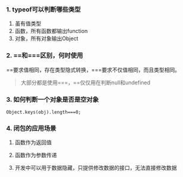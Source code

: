 ### 1. typeof可以判断哪些类型

1. 虽有值类型
2. 函数，所有函数都输出function
3. 对象，所有对象输出Object

### 2. ==和===区别，何时使用

==要求值相同，存在类型隐式转换，===要求不仅值相同，而且类型相同。

> 大部分都是使用===，==仅仅用在判断null和undefined

### 3. 如何判断一个对象是否是空对象

```
Object.keys(obj).length===0;
```

### 4. 闭包的应用场景

1. 函数作为返回值
2. 函数作为参数传递

3. 开发中可以用于数据隐藏，只提供修改数据的接口，无法直接修改数据

   

